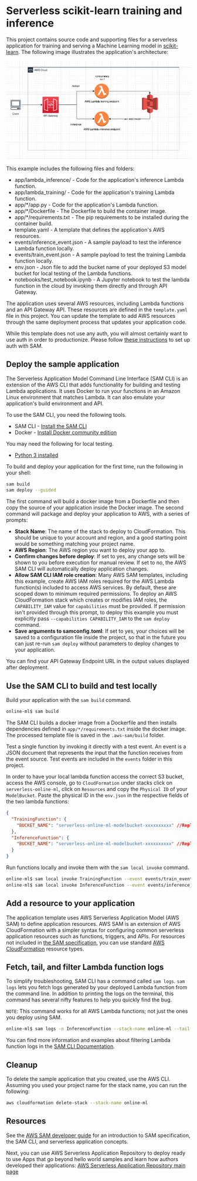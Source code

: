 # Serverless scikit-learn training and inference

This project contains source code and supporting files for a serverless application for training and serving a Machine Learning model in [scikit-learn](https://scikit-learn.org/). The following image illustrates the application's architecture:

![Alt text](./img/architecture_diagram.png?raw=true "Title")

This example includes the following files and folders:

- app/lambda_inference/         - Code for the application's inference Lambda function.
- app/lambda_training/          - Code for the application's training Lambda function.
- app/*/app.py                  - Code for the application's Lambda function.
- app/*/Dockerfile              - The Dockerfile to build the container image.
- app/*/requirements.txt        - The pip requirements to be installed during the container build.
- template.yaml                 - A template that defines the application's AWS resources.
- events/inference_event.json   - A sample payload to test the inference Lambda function locally.
- events/train_event.json       - A sample payload to test the training Lambda function locally.
- env.json                      - Json file to add the bucket name of your deployed S3 model bucket for local testing of the Lambda functions.
- notebooks/test_notebook.ipynb - A Jupyter notebook to test the lambda function in the cloud by invoking them directly and through API Gateway.

The application uses several AWS resources, including Lambda functions and an API Gateway API. These resources are defined in the `template.yaml` file in this project. You can update the template to add AWS resources through the same deployment process that updates your application code.

While this template does not use any auth, you will almost certainly want to use auth in order to productionize. Please follow [these instructions](https://github.com/aws/serverless-application-model/blob/master/versions/2016-10-31.md#function-auth-object) to set up auth with SAM.

## Deploy the sample application

The Serverless Application Model Command Line Interface (SAM CLI) is an extension of the AWS CLI that adds functionality for building and testing Lambda applications. It uses Docker to run your functions in an Amazon Linux environment that matches Lambda. It can also emulate your application's build environment and API.

To use the SAM CLI, you need the following tools.

* SAM CLI - [Install the SAM CLI](https://docs.aws.amazon.com/serverless-application-model/latest/developerguide/serverless-sam-cli-install.html)
* Docker - [Install Docker community edition](https://hub.docker.com/search/?type=edition&offering=community)

You may need the following for local testing.
* [Python 3 installed](https://www.python.org/downloads/)

To build and deploy your application for the first time, run the following in your shell:

```bash
sam build
sam deploy --guided
```

The first command will build a docker image from a Dockerfile and then copy the source of your application inside the Docker image. The second command will package and deploy your application to AWS, with a series of prompts:

* **Stack Name**: The name of the stack to deploy to CloudFormation. This should be unique to your account and region, and a good starting point would be something matching your project name.
* **AWS Region**: The AWS region you want to deploy your app to.
* **Confirm changes before deploy**: If set to yes, any change sets will be shown to you before execution for manual review. If set to no, the AWS SAM CLI will automatically deploy application changes.
* **Allow SAM CLI IAM role creation**: Many AWS SAM templates, including this example, create AWS IAM roles required for the AWS Lambda function(s) included to access AWS services. By default, these are scoped down to minimum required permissions. To deploy an AWS CloudFormation stack which creates or modifies IAM roles, the `CAPABILITY_IAM` value for `capabilities` must be provided. If permission isn't provided through this prompt, to deploy this example you must explicitly pass `--capabilities CAPABILITY_IAM` to the `sam deploy` command.
* **Save arguments to samconfig.toml**: If set to yes, your choices will be saved to a configuration file inside the project, so that in the future you can just re-run `sam deploy` without parameters to deploy changes to your application.

You can find your API Gateway Endpoint URL in the output values displayed after deployment.

## Use the SAM CLI to build and test locally

Build your application with the `sam build` command.

```bash
online-ml$ sam build
```

The SAM CLI builds a docker image from a Dockerfile and then installs dependencies defined in `app/*/requirements.txt` inside the docker image. The processed template file is saved in the `.aws-sam/build` folder.

Test a single function by invoking it directly with a test event. An event is a JSON document that represents the input that the function receives from the event source. Test events are included in the `events` folder in this project.

In order to have your local lambda function access the correct S3 bucket, access the AWS console, go to `CloudFormation` under stacks click on `serverless-online-ml`, click on `Resources` and copy the `Physical ID` of your `ModelBucket`. 
Paste the physical ID in the `env.json` in the respective fields of the two lambda functions:

```json
{
  "TrainingFunction": {
    "BUCKET_NAME": "serverless-online-ml-modelbucket-xxxxxxxxxx" //Replace this string with your physical ID
  },
  "InferenceFunction": {
    "BUCKET_NAME": "serverless-online-ml-modelbucket-xxxxxxxxxx" //Replace this string with your physical ID
  }
}
```
Run functions locally and invoke them with the `sam local invoke` command.
```bash
online-ml$ sam local invoke TrainingFunction --event events/train_event.json --env-vars env.json
online-ml$ sam local invoke InferenceFunction --event events/inference_event.json --env-vars env.json
```

## Add a resource to your application
The application template uses AWS Serverless Application Model (AWS SAM) to define application resources. AWS SAM is an extension of AWS CloudFormation with a simpler syntax for configuring common serverless application resources such as functions, triggers, and APIs. For resources not included in [the SAM specification](https://github.com/awslabs/serverless-application-model/blob/master/versions/2016-10-31.md), you can use standard [AWS CloudFormation](https://docs.aws.amazon.com/AWSCloudFormation/latest/UserGuide/aws-template-resource-type-ref.html) resource types.

## Fetch, tail, and filter Lambda function logs

To simplify troubleshooting, SAM CLI has a command called `sam logs`. `sam logs` lets you fetch logs generated by your deployed Lambda function from the command line. In addition to printing the logs on the terminal, this command has several nifty features to help you quickly find the bug.

`NOTE`: This command works for all AWS Lambda functions; not just the ones you deploy using SAM.

```bash
online-ml$ sam logs -n InferenceFunction --stack-name online-ml --tail
```

You can find more information and examples about filtering Lambda function logs in the [SAM CLI Documentation](https://docs.aws.amazon.com/serverless-application-model/latest/developerguide/serverless-sam-cli-logging.html).

## Cleanup

To delete the sample application that you created, use the AWS CLI. Assuming you used your project name for the stack name, you can run the following:

```bash
aws cloudformation delete-stack --stack-name online-ml
```

## Resources

See the [AWS SAM developer guide](https://docs.aws.amazon.com/serverless-application-model/latest/developerguide/what-is-sam.html) for an introduction to SAM specification, the SAM CLI, and serverless application concepts.

Next, you can use AWS Serverless Application Repository to deploy ready to use Apps that go beyond hello world samples and learn how authors developed their applications: [AWS Serverless Application Repository main page](https://aws.amazon.com/serverless/serverlessrepo/)

